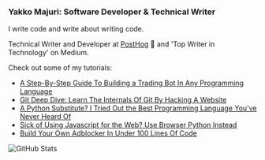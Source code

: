 ### Yakko Majuri: Software Developer & Technical Writer

I write code and write about writing code. 

Technical Writer and Developer at [PostHog](https://github.com/PostHog/posthog) 🦔 and 'Top Writer in Technology' on Medium. 

Check out some of my tutorials:

* [A Step-By-Step Guide To Building a Trading Bot In Any Programming Language](https://medium.com/@yakko.majuri/a-step-by-step-guide-to-building-a-trading-bot-in-any-programming-language-d202ffe91569?source=friends_link&sk=3e9d065618093a1ee97bd438ca1cfe6e)
* [Git Deep Dive: Learn The Internals Of Git By Hacking A Website](https://levelup.gitconnected.com/learning-the-internals-of-git-by-hacking-websites-c70c59303b12?source=friends_link&sk=ae9b4795572ca43136d0e80ea3938f4c)
* [A Python Substitute? I Tried Out the Best Programming Language You’ve Never Heard Of](https://medium.com/better-programming/a-python-substitute-i-tried-out-the-best-programming-language-youve-never-heard-of-9e29cd1893c0?source=friends_link&sk=61b12cfd6456f992013ba61e710efc72)
* [Sick of Using Javascript for the Web? Use Browser Python Instead](https://medium.com/swlh/sick-of-javascript-just-use-browser-python-4b9679efe08b?source=friends_link&sk=40e664d45bfea34d35189c32cd5d0a51)
* [Build Your Own Adblocker In Under 100 Lines Of Code](https://levelup.gitconnected.com/building-your-own-adblocker-in-literally-10-minutes-1eec093b04cd?source=friends_link&sk=cd49e44cfa05b257ad36aeb4065dc9bb)

![GitHub Stats](https://github-readme-stats.vercel.app/api?username=yakkomajuri&show_icons=true&count_private=true&theme=dracula)

<!--

Or my latest research paper:

**Overcoming Economic Stagnation in Low-Income Communities with Programmable Money**

* [Original Version](https://github.com/yakkomajuri/yakkomajuri/blob/master/localcurrency.pdf) (Presented at the European Central Bank)
* [Publication on the Journal of Risk Finance](https://www.emerald.com/insight/content/doi/10.1108/JRF-08-2019-0145/full/html) (Shortened Version) 

-->
